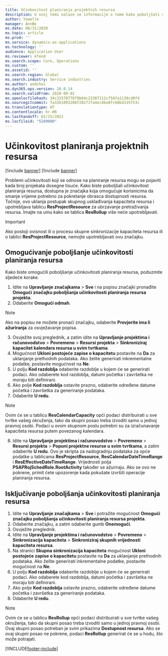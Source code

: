 ```yaml
---
title: Učinkovitost planiranja projektnih resursa
description: U ovoj temi nalaze se informacije o tome kako poboljšati učinkovitost planiranja resursa za velik broj projekata.
author: Yowelle
manager: AnnBe
ms.date: 08/31/2020
ms.topic: article
ms.prod: ''
ms.service: dynamics-ax-applications
ms.technology: ''
audience: Application User
ms.reviewer: kfend
ms.search.scope: Core, Operations
ms.custom: ''
ms.assetid: ''
ms.search.region: Global
ms.search.industry: Service industries
ms.author: andchoi
ms.dyn365.ops.version: 10.0.14
ms.search.validFrom: 2020-09-01
ms.openlocfilehash: 34c31570778f9b64c23387112cf56fa1139cd0fd
ms.sourcegitcommit: fa32b1893286f20271fa4ec4be8fc68bd135f53c
ms.translationtype: HT
ms.contentlocale: hr-HR
ms.lasthandoff: 02/15/2021
ms.locfileid: "5289000"
---
```

# <a name="project-resource-scheduling-performance"></a>Učinkovitost planiranja projektnih resursa

[!include [banner](../includes/banner.md)]
[!include [banner](../includes/preview-banner.md)]


Problemi učinkovitosti koji se odnose na planiranje resursa mogu se pojaviti kada broj projekata dosegne tisuće. Kako biste poboljšali učinkovitost planiranja resursa, dostupna je značajka koja omogućuje korisnicima da smanje vrijeme potrebno za pokretanje obrasca dostupnosti resursa. Točnije, ovo uklanja postupak skupnog usklađivanja kapaciteta resursa i upotrebljava tablicu **ResProjectResource** za ubrzavanje pretraživanja resursa. Imajte na umu kako se tablica **ResRollup** više neće upotrebljavati.

> [!IMPORTANT]
> Ako postoji ovisnost ili o procesu skupne sinkronizacije kapaciteta resursa ili o tablici **ResProjectResource**, nemojte upotrebljavati ovu značajku.

## <a name="enable-resource-scheduling-performance-enhancement"></a>Omogućivanje poboljšanje učinkovitosti planiranja resursa
Kako biste omogućili poboljšanje učinkovitosti planiranja resursa, poduzmite sljedeće korake.

1. Idite na **Upravljanje značajkama** > **Sve** i na popisu značajki pronađite **Omogući značajku poboljšanja učinkovitosti planiranja resursa projekta**.
2. Odaberite **Omogući odmah**.

> [!NOTE]
> Ako na popisu ne možete pronaći značajku, odaberite **Provjerite ima li ažuriranja** za osvježavanje popisa.

3. Osvježite svoj preglednik, a zatim idite na **Upravljanje projektima i računovodstvo** > **Povremeno** > **Resursi projekta** > **Sinkroniziraj kapacitet kalendara resursa u svim tvrtkama**.
4. Mogućnost **Ukloni postojeće zapise o kapacitetu** postavite na **Da** za uklanjanje prethodnih podataka. Ako želite generirati inkrementalne podatke, postavite mogućnost na **Ne**.
5. U polju **Kod razdoblja** odaberite razdoblje u kojem će se generirati podaci. Ako odaberete kod razdoblja, datumi početka i završetka ne moraju biti definirani.
6. Ako polje **Kod razdoblja** ostavite prazno, odaberite određene datume početka i završetka za generiranje podataka.
7. Odaberite **U redu**.

 > [!NOTE]
 > Ovim će se u tablicu **ResCalendarCapacity** opći podaci distribuirati u sve tvrtke vašeg okruženja, tako da skupni posao treba izvoditi samo u jednoj pravnoj osobi. Podaci u ovom skupnom poslu potrebni su za izračunavanje kapaciteta resursa putem povezanog kalendara.

8. Idite na **Upravljanje projektima i računovodstvo** > **Povremeno** > **Resursi projekta** > **Popuni projektne resurse u svim tvrtkama**, a zatim odaberite **U redu**. Ovo je skripta za nadogradnju podataka za opće podatke u tablicama **ResProjectResource**, **ResCalendarDateTimeRange** i **ResEffectiveDateTimeRange**. Vrijednosti polja **PSAPRojSchedRole.RootActivity** također se ažuriraju. Ako se ovo ne pokrene, primit ćete upozorenje kada pokušate izvršiti operacije planiranja resursa.
 
## <a name="turn-off-resource-scheduling-performance-enhancement"></a>Isključivanje poboljšanja učinkovitosti planiranja resursa

1. Idite na **Upravljanje značajkama** > **Sve** i potražite mogućnost **Omogući značajku poboljšanja učinkovitosti planiranja resursa projekta**.
2. Odaberite značajku, a zatim odaberite gumb **Onemogući**.
3. Osvježite preglednik.
4. Idite na **Upravljanje projektima i računovodstvo** > **Povremeno** > **Sinkronizacija kapaciteta** > **Sinkroniziraj skupnih vrijednosti kapaciteta resursa**.
5. Na stranici **Skupna sinkronizacija kapaciteta** mogućnost **Ukloni postojeće zapise o kapacitetu** postavite na **Da** za uklanjanje prethodnih podataka. Ako želite generirati inkrementalne podatke, postavite mogućnost na **Ne**.
6. U polju **Kod razdoblja** odaberite razdoblje u kojem će se generirati podaci. Ako odaberete kod razdoblja, datumi početka i završetka ne moraju biti definirani.
7. Ako polje **Kod razdoblja** ostavite prazno, odaberite određene datume početka i završetka za generiranje podataka.
8. Odaberite **U redu**.

> [!NOTE]
> Ovim će se u tablicu **ResRollup** opći podaci distribuirati u sve tvrtke vašeg okruženja, tako da skupni posao treba izvoditi samo u jednoj pravnoj osobi. Ovaj skupni posao potreban je svim prikazima **Dostupnost resursa**. Ako se ovaj skupni posao ne pokrene, podaci **ResRollup** generirat će se u hodu, što može potrajati.


[!INCLUDE[footer-include](../includes/footer-banner.md)]